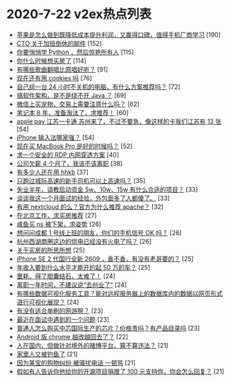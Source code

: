 # 2020-7-22 v2ex热点列表

+ [苹果是怎么做到既降低成本提升利润，又赢得口碑，值得手机厂商学习](https://www.v2ex.com/t/692083#reply190) [190]
+ [CTO 关于加班倒休的邮件](https://www.v2ex.com/t/692205#reply152) [152]
+ [你要悄悄学 Python ，然后惊艳所有人](https://www.v2ex.com/t/692079#reply115) [115]
+ [你什么时候想买房了](https://www.v2ex.com/t/692128#reply114) [114]
+ [有哪些歌曲翻唱比原唱好听？](https://www.v2ex.com/t/692189#reply91) [91]
+ [现在还有用 cookies 吗](https://www.v2ex.com/t/692155#reply76) [76]
+ [自己组一台 24 小时不关机的电脑，有什么方案推荐吗？](https://www.v2ex.com/t/692084#reply72) [72]
+ [搞软件架构，是不是绕不开 Java ？](https://www.v2ex.com/t/692187#reply69) [69]
+ [微信上买宠物，交易上需要注意什么吗？](https://www.v2ex.com/t/692100#reply62) [62]
+ [笔记本 8 年，准备淘汰了，求推荐！](https://www.v2ex.com/t/692092#reply60) [60]
+ [apple pay 江苏一卡通·苏州来了，不过不要急，像这样的卡我们江苏有 13 张](https://www.v2ex.com/t/692110#reply54) [54]
+ [iPhone 输入法哪家强？](https://www.v2ex.com/t/692148#reply54) [54]
+ [现在买 MacBook Pro 是好的时候吗？](https://www.v2ex.com/t/692130#reply52) [52]
+ [求一个安全的 RDP 内网穿透方案](https://www.v2ex.com/t/692192#reply40) [40]
+ [公司欠薪 4 个月了，我该不该离职](https://www.v2ex.com/t/692106#reply38) [38]
+ [有多少人还在用 hhkb](https://www.v2ex.com/t/692212#reply37) [37]
+ [只跑过城际高速的新手司机可以上高速吗？](https://www.v2ex.com/t/692199#reply35) [35]
+ [失业半年，请教启动资金 5w、10w、15w 有什么合适的项目？](https://www.v2ex.com/t/692198#reply33) [33]
+ [谈谈我这一个月面试的经验，外包面多了人都傻了。](https://www.v2ex.com/t/692219#reply33) [33]
+ [有用 nextcloud 的么？官方为什么推荐 apache？](https://www.v2ex.com/t/692085#reply32) [32]
+ [在北京工作，求买房推荐](https://www.v2ex.com/t/692167#reply27) [27]
+ [咸鱼买 ns 被下架，求姿势](https://www.v2ex.com/t/692104#reply26) [26]
+ [想问问成都 1 号线上班的朋友，你们的手机信号 OK 吗？](https://www.v2ex.com/t/692105#reply26) [26]
+ [杭州西湖商圈这边的供电已经没有火电了吗？](https://www.v2ex.com/t/692160#reply26) [26]
+ [关于买房的所思所想](https://www.v2ex.com/t/692302#reply25) [25]
+ [iPhone SE 2 代国行全新 2609 ，香不香，有没有老哥要的？](https://www.v2ex.com/t/692175#reply25) [25]
+ [年收入要到什么水平才能开的起 50 万的车？](https://www.v2ex.com/t/692201#reply25) [25]
+ [噩耗，得了胆囊结石，太难了！](https://www.v2ex.com/t/692316#reply24) [24]
+ [离职一年时间，不建议说“去创业了”](https://www.v2ex.com/t/692131#reply24) [24]
+ [有哪些数据可视化服务工具？能对远程服务器上的数据库内的数据以网页形式进行可视化展现？](https://www.v2ex.com/t/692222#reply24) [24]
+ [有没有适合单刷的网游啊？](https://www.v2ex.com/t/692281#reply23) [23]
+ [最近在面试中遇到的一个问题](https://www.v2ex.com/t/692111#reply23) [23]
+ [普通人怎么购买中芯国际生产的芯片？价格贵吗？有产品目录吗](https://www.v2ex.com/t/692132#reply23) [23]
+ [Android 版 chrome 越改越回去了？](https://www.v2ex.com/t/692089#reply22) [22]
+ [人在国内，但做针对境外的赌博平台，算不算违法？](https://www.v2ex.com/t/692284#reply21) [21]
+ [家里人又被钓鱼了](https://www.v2ex.com/t/692102#reply21) [21]
+ [因为某宝的购物纠纷 被骚扰电话 一顿骂](https://www.v2ex.com/t/692152#reply21) [21]
+ [假如有人告诉你他给你的开源项目捐赠了 100 元支持你，你会怎么回复？](https://www.v2ex.com/t/692185#reply21) [21]
